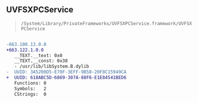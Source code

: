 ## UVFSXPCService

> `/System/Library/PrivateFrameworks/UVFSXPCService.framework/UVFSXPCService`

```diff

-663.100.13.0.0
+663.122.1.0.0
   __TEXT.__text: 0x0
   __TEXT.__const: 0x38
   - /usr/lib/libSystem.B.dylib
-  UUID: 3A5200D5-E70F-3EFF-9B58-20F8C15949CA
+  UUID: 618ABC5D-6869-307A-88F6-E1E84541BED6
   Functions: 0
   Symbols:   2
   CStrings:  0

```
